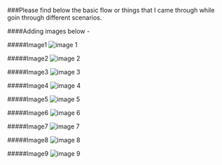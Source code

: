 ###Please find below the basic flow or things that I came through while goin through different scenarios.

####Adding images below - 

#####Image1
![image 1](https://dev.azure.com/Ajullia9132/_git/eCommercePHP?path=%2Fimages%2Fimage1.jpg)

#####Image2
![image 2](https://dev.azure.com/Ajullia9132/_git/eCommercePHP?path=%2Fimages%2Fimage2.jpg)

#####Image3
![image 3](https://dev.azure.com/Ajullia9132/_git/eCommercePHP?path=%2Fimages%2Fimage3.jpg)

#####Image4
![image 4](https://dev.azure.com/Ajullia9132/_git/eCommercePHP?path=%2Fimages%2Fimage4.jpg)

#####Image5
![image 5](https://dev.azure.com/Ajullia9132/_git/eCommercePHP?path=%2Fimages%2Fimage5.jpg)

#####Image6
![image 6](https://dev.azure.com/Ajullia9132/_git/eCommercePHP?path=%2Fimages%2Fimage6.jpg)

#####Image7
![image 7](https://dev.azure.com/Ajullia9132/_git/eCommercePHP?path=%2Fimages%2Fimage7.jpg)

#####Image8
![image 8](https://dev.azure.com/Ajullia9132/_git/eCommercePHP?path=%2Fimages%2Fimage8.jpg)

#####Image9
![image 9](https://dev.azure.com/Ajullia9132/_git/eCommercePHP?path=%2Fimages%2Fimage9.jpg)


 